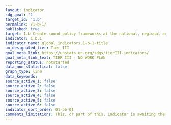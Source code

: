 ```yaml
---
layout: indicator
sdg_goal: '1'
target_id: '1.b'
permalink: /1-b-1/
published: true
target: 1.b Create sound policy frameworks at the national, regional and international levels, based on pro-poor and gender-sensitive development strategies, to support accelerated investment in poverty eradication actions
indicator: 1.b.1
indicator_name: global_indicators.1-b-1-title
un_designated_tier: Tier III
goal_meta_link: https://unstats.un.org/sdgs/tierIII-indicators/
goal_meta_link_text: TIER III - NO WORK PLAN
reporting_status: notstarted
data_non_statistical: false
graph_type: line
data_keywords:  
source_active_1: false
source_active_2: false
source_active_3: false
source_active_4: false
source_active_5: false
source_active_6: false
indicator_sort_order: 01-bb-01
comments_limitations: This, or part of this, indicator is awaiting the development of internationally established methodology and standards (classified by the UN as tier 3). 
---
```

